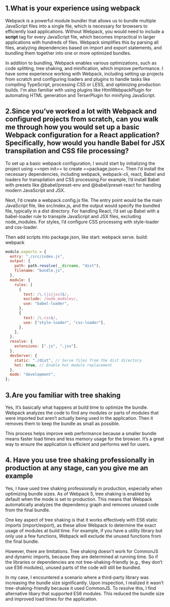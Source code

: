 ## 1.What is your experience using webpack

Webpack is a powerful module bundler that allows us to bundle multiple JavaScript files into a single file, which is necessary for browsers to efficiently load applications. Without Webpack, you would need to include a **script** tag for every JavaScript file, which becomes impractical in larger applications with hundreds of files. Webpack simplifies this by parsing all files, analyzing dependencies based on import and export statements, and bundling them together into one or more optimized bundles.

In addition to bundling, Webpack enables various optimizations, such as code splitting, tree shaking, and minification, which improve performance. I have some experience working with Webpack, including setting up projects from scratch and configuring loaders and plugins to handle tasks like compiling TypeScript, processing CSS or LESS, and optimizing production builds. I'm also familiar with using plugins like HtmlWebpackPlugin for automating HTML generation and TerserPlugin for minifying JavaScript.

## 2.Since you’ve worked a lot with Webpack and configured projects from scratch, can you walk me through how you would set up a basic Webpack configuration for a React application? Specifically, how would you handle Babel for JSX transpilation and CSS file processing?

To set up a basic webpack configuration, I would start by initializing the project using ==npm init== to create ==package.json==. Then I'd install the necessary dependencies, including webpack, webpack-cli, react, Babel and loaders for transpilation and CSS processing.For example, I’d install Babel with presets like @babel/preset-env and @babel/preset-react for handling modern JavaScript and JSX.

Next, I’d create a webpack.config.js file. The entry point would be the main JavaScript file, like src/index.js, and the output would specify the bundled file, typically in a dist directory. For handling React, I’d set up Babel with a babel-loader rule to transpile JavaScript and JSX files, excluding node_modules. For styles, I’d configure CSS processing with style-loader and css-loader.

Then add scripts into package.json, like start: webpack serve. build: webpack

```javascript
module.exports = {
  entry: "./src/index.js",
  output: {
    path: path.resolve(__dirname, "dist"),
    filename: "bundle.js",
  },
  module: {
    rules: [
      {
        test: /\.(js|jsx)$/,
        exclude: /node_modules/,
        use: "babel-loader",
      },
      {
        test: /\.css$/,
        use: ["style-loader", "css-loader"],
      },
    ],
  },
  resolve: {
    extensions: [".js", ".jsx"],
  },
  devServer: {
    static: "./dist", // Serve files from the dist directory
    hot: true, // Enable hot module replacement
  },
  mode: "development",
};
```

## 3.Are you familiar with tree shaking

Yes, It’s basically what happens at build time to optimize the bundle. Webpack analyzes the code to find any modules or parts of modules that were imported but aren’t actually being used in the application. Then it removes them to keep the bundle as small as possible.

This process helps improve web performance because a smaller bundle means faster load times and less memory usage for the browser. It’s a great way to ensure the application is efficient and performs well for users.

## 4. Have you use tree shaking professionally in production at any stage, can you give me an example

Yes, I have used tree shaking professionally in production, especially when optimizing bundle sizes. As of Webpack 5, tree shaking is enabled by default when the mode is set to production. This means that Webpack automatically analyzes the dependency graph and removes unused code from the final bundle.

One key aspect of tree shaking is that it works effectively with ES6 static imports (import/export), as these allow Webpack to determine the exact usage of modules at build time. For example, if you have a utility library but only use a few functions, Webpack will exclude the unused functions from the final bundle.

However, there are limitations. Tree shaking doesn't work for CommonJS and dynamic imports, because they are determined at running time. So if the libraries or dependencies are not tree-shaking-friendly (e.g., they don’t use ES6 modules), unused parts of the code will still be bundled.

In my case, I encountered a scenario where a third-party library was increasing the bundle size significantly. Upon inspection, I realized it wasn’t tree-shaking-friendly because it used CommonJS. To resolve this, I find alternative libary that supported ES6 modules. This reduced the bundle size and improved load times for the application.
